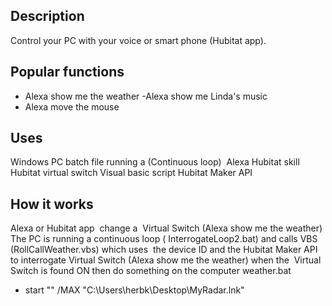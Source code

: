 ## Description
Control your PC with your voice or smart phone (Hubitat app). 

## Popular functions
- Alexa show me the weather
-Alexa show me Linda's music
- Alexa move the mouse

## Uses
Windows PC batch file running a (Continuous loop) 
Alexa Hubitat skill 
Hubitat virtual switch
Visual basic script 
Hubitat Maker API

## How it works
Alexa or Hubitat app  change a  Virtual Switch (Alexa show me the weather)
The PC is running a continuous loop ( InterrogateLoop2.bat)
and calls VBS (RollCallWeather.vbs)
which uses  the device ID and the Hubitat Maker API to interrogate Virtual Switch (Alexa show me the weather)
when the  Virtual Switch is found ON then do something on the computer
weather.bat
- start "" /MAX "C:\Users\herbk\Desktop\MyRadar.lnk"
